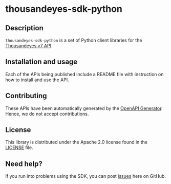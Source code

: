 # thousandeyes-sdk-python

## Description

`thousandeyes-sdk-python` is a set of Python client libraries for the [Thousandeyes v7 API](https://developer.cisco.com/docs/thousandeyes/v7/).

## Installation and usage

Each of the APIs being published include a README file with instruction on how to install and use the API.

## Contributing

These APIs have been automatically generated by the [OpenAPI Generator](https://openapi-generator.tech/). Hence, we do not accept contributions.

## License

This library is distributed under the Apache 2.0 license found in the [LICENSE](/LICENSE) file.

## Need help?
 
If you run into problems using the SDK, you can post [issues](https://github.com/thousandeyes/thousandeyes-sdk-python/issues) here on GitHub.